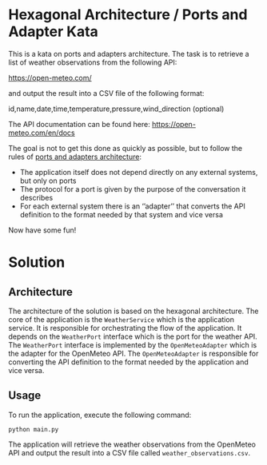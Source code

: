 # Hexagonal Architecture / Ports and Adapter Kata

This is a kata on ports and adapters architecture. The task is to retrieve a list of weather observations from the following API:

https://open-meteo.com/

and output the result into a CSV file of the following format:

id,name,date,time,temperature,pressure,wind_direction (optional)

The API documentation can be found here: https://open-meteo.com/en/docs

The goal is not to get this done as quickly as possible, but to follow the rules of
[ports and adapters architecture](http://alistair.cockburn.us/Hexagonal+architecture):
  * The application itself does not depend directly on any external systems, but only on ports
  * The protocol for a port is given by the purpose of the conversation it describes
  * For each external system there is an ‘’adapter’’ that converts the API definition to the format needed by that system and vice versa

Now have some fun!

# Solution

## Architecture

The architecture of the solution is based on the hexagonal architecture. The core of the application is the 
`WeatherService` which is the application service. It is responsible for orchestrating the flow of the application. 
It depends on the `WeatherPort` interface which is the port for the weather API. The `WeatherPort` interface is 
implemented by the `OpenMeteoAdapter` which is the adapter for the OpenMeteo API. The `OpenMeteoAdapter` is responsible 
for converting the API definition to the format needed by the application and vice versa.

## Usage

To run the application, execute the following command:

```shell
python main.py
```

The application will retrieve the weather observations from the OpenMeteo API and output the result into a CSV file
called `weather_observations.csv`.